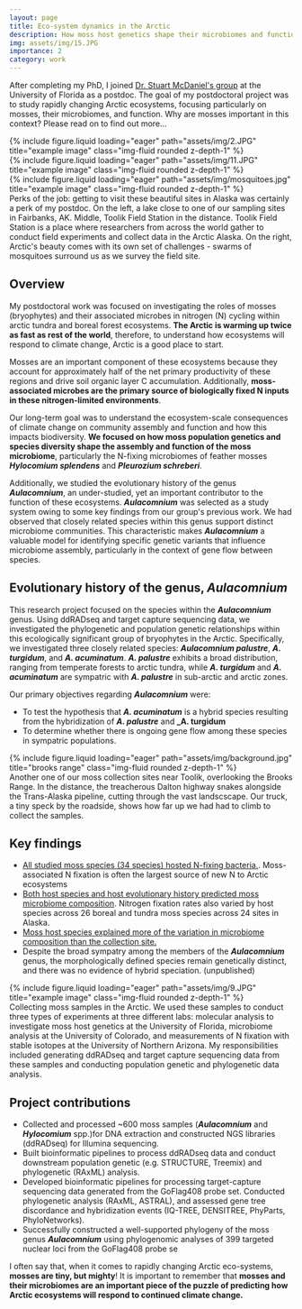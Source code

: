 ```yaml
---
layout: page
title: Eco-system dynamics in the Arctic
description: How moss host genetics shape their microbiomes and function
img: assets/img/15.JPG
importance: 2
category: work
---
```


After completing my PhD, I joined [Dr. Stuart McDaniel's group](https://mcdaniellab.biology.ufl.edu/) at the University of Florida as a postdoc.
The goal of my postdoctoral project was to study rapidly changing Arctic ecosystems, focusing particularly on mosses, their microbiomes, and function. Why are mosses important in this context?
Please read on to find out more...

<div class="row">
    <div class="col-sm mt-3 mt-md-0">
        {% include figure.liquid loading="eager" path="assets/img/2.JPG" title="example image" class="img-fluid rounded z-depth-1" %}
    </div>
    <div class="col-sm mt-3 mt-md-0">
        {% include figure.liquid loading="eager" path="assets/img/11.JPG" title="example image" class="img-fluid rounded z-depth-1" %}
    </div>
    <div class="col-sm mt-3 mt-md-0">
        {% include figure.liquid loading="eager" path="assets/img/mosquitoes.jpg" title="example image" class="img-fluid rounded z-depth-1" %}
    </div>
</div>
<div class="caption">
    Perks of the job: getting to visit these beautiful sites in Alaska was certainly a perk of my postdoc. On the left, a lake close to one of our sampling sites in Fairbanks, AK. Middle, Toolik Field Station in the distance. Toolik Field Station is a place where researchers from across the world gather to conduct field experiments and collect data in the Arctic Alaska. On the right, Arctic's beauty comes with its own set of challenges - swarms of mosquitoes surround us as we survey the field site.
</div>

## Overview

My postdoctoral work was focused on investigating the roles of mosses (bryophytes) and their associated microbes in nitrogen (N) cycling within arctic tundra and boreal forest ecosystems.
**The Arctic is warming up twice as fast as rest of the world**, therefore, to understand how ecosystems will respond to climate change, Arctic is a good place to start.

Mosses are an important component of these ecosystems because they account for approximately half of the net primary productivity of these regions and drive soil organic layer C accumulation.
Additionally, **moss-associated microbes are the primary source of biologically fixed N inputs in these nitrogen-limited environments**.

Our long-term goal was to understand the ecosystem-scale consequences of climate change on community assembly and function and how this impacts biodiversity.
**We focused on how moss population genetics and species diversity shape the assembly and function of the moss microbiome**,
particularly the N-fixing microbiomes of feather mosses **_Hylocomium splendens_** and **_Pleurozium schreberi_**.

Additionally, we studied the evolutionary history of the genus **_Aulacomnium_**, an under-studied, yet an important contributor to the function of these ecosystems.
**_Aulacomnium_** was selected as a study system owing to some key findings from our group's previous work. We had observed that closely related species within this genus support distinct microbiome
communities. This characteristic makes **_Aulacomnium_** a valuable model for identifying specific genetic variants that influence microbiome assembly,
particularly in the context of gene flow between species.

## Evolutionary history of the genus, **_Aulacomnium_**

This research project focused on the species within the **_Aulacomnium_** genus. Using ddRADseq and target capture sequencing data, we investigated the phylogenetic and population genetic relationships
within this ecologically significant group of bryophytes in the Arctic. Specifically, we investigated three closely related species: **_Aulacomnium palustre_**, **_A. turgidum_**, and **_A. acuminatum_**.
**_A. palustre_** exhibits a broad distribution, ranging from temperate forests to arctic tundra, while **_A. turgidum_** and **_A. acuminatum_** are sympatric with **_A. palustre_** in
sub-arctic and arctic zones.

Our primary objectives regarding **_Aulacomnium_** were:

- To test the hypothesis that **_A. acuminatum_** is a hybrid species resulting from the hybridization of **_A. palustre_** and **\_A. turgidum**
- To determine whether there is ongoing gene flow among these species in sympatric populations.

<div class="row">
     <div class="col-sm mt-3 mt-md-0">
         {% include figure.liquid loading="eager" path="assets/img/background.jpg" title="brooks range" class="img-fluid rounded z-depth-1" %}
     </div>
</div>
<div class="caption">
    Another one of our moss collection sites near Toolik, overlooking the Brooks Range. In the distance, the treacherous Dalton highway snakes alongside the Trans-Alaska pipeline, cutting through the vast landscscape. Our truck, a tiny speck by the roadside, shows how far up we had had to climb to collect the samples.
</div>

## Key findings

- [All studied moss species (34 species) hosted N-fixing bacteria.](https://link.springer.com/article/10.1007/s10021-020-00534-3). Moss-associated N fixation is often the largest source of new N to Arctic ecosystems
- [Both host species and host evolutionary history predicted moss microbiome composition](https://link.springer.com/article/10.1186/s40168-021-01001-4). Nitrogen fixation rates also varied by host species across 26 boreal and tundra moss species across 24 sites in Alaska.
- [Moss host species explained more of the variation in microbiome composition than the collection site.](https://doi.org/10.1111/1462-2920.14288)
- Despite the broad sympatry among the members of the **_Aulacomnium_** genus, the morphologically defined species remain genetically distinct, and there was no evidence of hybrid speciation. (unpublished)

<div class="row">
    <div class="col-sm mt-3 mt-md-0">
        {% include figure.liquid loading="eager" path="assets/img/9.JPG" title="example image" class="img-fluid rounded z-depth-1" %}
    </div>
</div>
<div class="caption">
    Collecting moss samples in the Arctic. We used these samples to conduct three types of experiments at three different labs: molecular analysis to investigate moss host genetics at the University of Florida, microbiome analysis at the University of Colorado, and measurements of N fixation with stable isotopes at the University of Northern Arizona. My responsibilities included generating ddRADseq and target capture sequencing data from these samples and conducting population genetic and phylogenetic data analysis.
</div>

## Project contributions

- Collected and processed ~600 moss samples (**_Aulacomnium_** and **_Hylocomium_** spp.)for DNA extraction and constructed NGS libraries (ddRADseq) for Illumina sequencing.
- Built bioinformatic pipelines to process ddRADseq data and conduct downstream population genetic (e.g. STRUCTURE, Treemix) and phylogenetic (RAxML) analysis.
- Developed bioinformatic pipelines for processing target-capture sequencing data generated from the GoFlag408 probe set. Conducted phylogenetic analysis (RAxML, ASTRAL), and assessed gene tree discordance and hybridization events (IQ-TREE, DENSITREE, PhyParts, PhyloNetworks).
- Successfully constructed a well-supported phylogeny of the moss genus **_Aulacomnium_** using phylogenomic analyses of 399 targeted nuclear loci from the GoFlag408 probe se

I often say that, when it comes to rapidly changing Arctic eco-systems, **mosses are tiny, but mighty**!
It is important to remember that **mosses and their microbiomes are an important piece of the puzzle of predicting how Arctic ecosystems will respond to continued climate change.**
